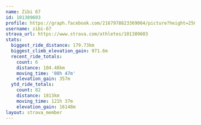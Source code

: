 ```yaml
---
name: Zibi 67
id: 101389603
profile: https://graph.facebook.com/2167978823369064/picture?height=256&width=256
username: zibi-67
strava_url: https://www.strava.com/athletes/101389603
stats:
  biggest_ride_distance: 179.73km
  biggest_climb_elevation_gain: 971.6m
  recent_ride_totals:
    count: 6
    distance: 104.48km
    moving_time: '08h 47m'
    elevation_gain: 357m
  ytd_ride_totals:
    count: 82
    distance: 1813km
    moving_time: 121h 37m
    elevation_gain: 16148m
layout: strava_member
--- 
```

